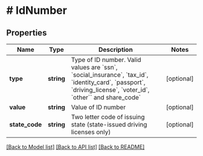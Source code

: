 # # IdNumber

## Properties

Name | Type | Description | Notes
------------ | ------------- | ------------- | -------------
**type** | **string** | Type of ID number. Valid values are &#x60;ssn&#x60;, &#x60;social_insurance&#x60;, &#x60;tax_id&#x60;, &#x60;identity_card&#x60;, &#x60;passport&#x60;, &#x60;driving_license&#x60;, &#x60;voter_id&#x60;, &#x60;other&#x60;&#x60; and share_code&#x60; | [optional]
**value** | **string** | Value of ID number | [optional]
**state_code** | **string** | Two letter code of issuing state (state-issued driving licenses only) | [optional]

[[Back to Model list]](../../README.md#models) [[Back to API list]](../../README.md#endpoints) [[Back to README]](../../README.md)
